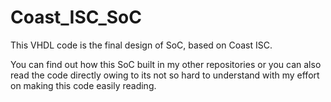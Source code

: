 # Coast_ISC_SoC
This VHDL code is the final design of SoC, based on Coast ISC.

You can find out how this SoC built in my other repositories or you can also read the code directly owing to its not so hard to understand with my effort on making this code easily reading.
